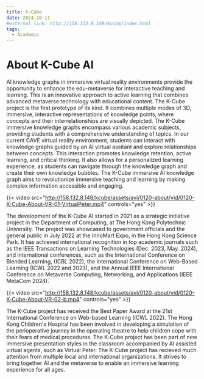```yaml
---
title: K-Cube
date: 2024-10-11
#external_link: http://158.132.8.148/kcube/index.html
tags:
  - Academic
---
```


# About K-Cube AI
AI knowledge graphs in immersive virtual reality environments provide the opportunity to enhance the edu-metaverse for interactive teaching and learning. This is an innovative approach to active learning that combines advanced metaverse technology with educational content. The K-Cube project is the first prototype of its kind. It combines multiple modes of 3D, immersive, interactive representations of knowledge points, where concepts and their interrelationships are visually depicted. The K-Cube immersive knowledge graphs encompass various academic subjects, providing students with a comprehensive understanding of topics. In our current CAVE virtual reality environment, students can interact with knowledge graphs guided by an AI virtual assitant and explore relationships between concepts. This interaction promotes knowledge retention, active learning, and critical thinking. It also allows for a personalized learning experience, as students can navigate through the knowledge graph and create their own knowledge bubbles. The K-Cube immersive AI knowledge graph aims to revolutionize immersive teaching and learning by making complex information accessible and engaging.

{{< video src="http://158.132.8.148/kcube/assets/avi/0120-about/vid/0120-K-Cube-About-VR-01-VirtualPeter.mp4" controls="yes" >}}

The development of the K-Cube AI started in 2021 as a strategic initiative project in the Department of Computing, at The Hong Kong Polytechnic University. The project was showcased to government officials and the general public in July 2022 at the InnoMart Expo, in the Hong Kong Science Park. It has achieved international recognition in top academic journals such as the IEEE Transactions on Learning Technologies (Dec. 2023, May. 2024), and international conferences, such as the International Conference on Blended Learning, (ICBL 2022), the International Conference on Web-Based Learning (ICWL 2022 and 2023), and the Annual IEEE International Conference on Metaverse Computing, Networking, and Applications (IEEE MetaCom 2024).

{{< video src="http://158.132.8.148/kcube/assets/avi/0120-about/vid/0120-K-Cube-About-VR-02-b.mp4" controls="yes" >}}

The K-Cube project has received the Best Paper Award at the 21st International Conference on Web-based Learning (ICWL 2022). The Hong Kong Children's Hospital has been involved in developing a simulation of the perioperative journey in the operating theatre to help children cope with their fears of medical procedures. The K-Cube project has been part of new immersive presentation styles in the classroom accompanied by AI assisted virtual agents, such as Virtual Peter. The K-Cube project has recieved much attention from multiple local and international organizations. It strives to bring together AI and the metaverse to enable an immersive learning experience for all ages.